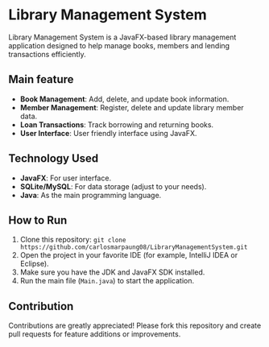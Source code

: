 # Library Management System

Library Management System is a JavaFX-based library management application designed to help manage books, members and lending transactions efficiently.

## Main feature

- **Book Management**: Add, delete, and update book information.
- **Member Management**: Register, delete and update library member data.
- **Loan Transactions**: Track borrowing and returning books.
- **User Interface**: User friendly interface using JavaFX.

## Technology Used

- **JavaFX**: For user interface.
- **SQLite/MySQL**: For data storage (adjust to your needs).
- **Java**: As the main programming language.

## How to Run

1. Clone this repository: `git clone https://github.com/carlosmarpaung08/LibraryManagementSystem.git`
2. Open the project in your favorite IDE (for example, IntelliJ IDEA or Eclipse).
3. Make sure you have the JDK and JavaFX SDK installed.
4. Run the main file (`Main.java`) to start the application.

## Contribution

Contributions are greatly appreciated! Please fork this repository and create pull requests for feature additions or improvements.

